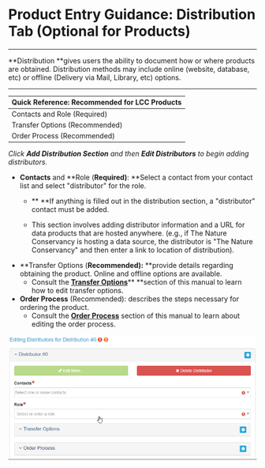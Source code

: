 # Product Entry Guidance: Distribution Tab \(Optional for Products\)

---

**Distribution **gives users the ability to document how or where products are obtained. Distribution methods may include online \(website, database, etc\) or offline \(Delivery via Mail, Library, etc\) options.

---

| Quick Reference: Recommended for LCC Products |
| :--- |
| Contacts and Role \(Required\) |
| Transfer Options \(Recommended\)  |
| Order Process \(Recommended\)  |

_Click **Add Distribution Section** and then **Edit Distributors** to begin adding distributors._

* **Contacts** and **Role \(**Required\)**: **Select a contact from your contact list and select "distributor" for the role. 
  * ** **If anything is filled out in the distribution section, a "distributor" contact must be added. 

  * This section involves adding distributor information and a URL for data products that are hosted anywhere. \(e.g., if The Nature Conservancy is hosting a data source, the distributor is "The Nature Conservancy" and then enter a link to location of distribution\).
* **Transfer Options \(**Recommended\):** **provide details regarding obtaining the product. Online and offline options are available.
  * Consult the [**Transfer Options**](/edit-distributors.md)** **section of this manual to learn how to edit transfer options.
* **Order Process** \(Recommended\): describes the steps necessary for ordering the product. 
  * Consult the [**Order Process**](/order-process.md) section of this manual to learn about editing the order process.

![](/assets/editing_distributors_for_distribution_window.png)

